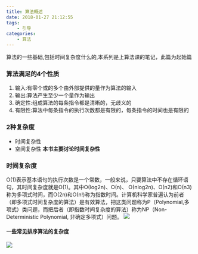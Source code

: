 ```yaml
---
title: 算法概述
date: 2018-01-27 21:12:55
tags:
    - 引导
categories:
    - 算法
---
```


算法的一些基础,包括时间复杂度什么的,本系列是上算法课的笔记，此篇为起始篇
<!--more-->
### 算法满足的4个性质
1. 输入:有零个或的多个由外部提供的量作为算法的输入
2. 输出:算法产生至少一个量作为输出
3. 确定性:组成算法的每条指令都是清晰的，无歧义的
4. 有限性:算法中每条指令的执行次数都是有限的，每条指令的时间也是有限的
### 2种复杂度
- 时间复杂性
- 空间复杂性
**本书主要讨论时间复杂性**

### 时间复杂度
Ο(1)表示基本语句的执行次数是一个常数，一般来说，只要算法中不存在循环语句，其时间复杂度就是Ο(1)。其中Ο(log2n)、Ο(n)、 Ο(nlog2n)、Ο(n2)和Ο(n3)称为多项式时间，而Ο(2n)和Ο(n!)称为指数时间。计算机科学家普遍认为前者（即多项式时间复杂度的算法）是有效算法，把这类问题称为P（Polynomial,多项式）类问题，而把后者（即指数时间复杂度的算法）称为NP（Non-Deterministic Polynomial, 非确定多项式）问题。
![](https://raw.githubusercontent.com/caistrong/Blog/master/_posts/algo-intro/algo0.png)
#### 一些常见排序算法的复杂度
![](https://raw.githubusercontent.com/caistrong/Blog/master/_posts/algo-intro/algo1.png)
